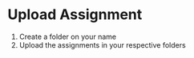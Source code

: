 # Upload Assignment
1. Create a folder on your name
2. Upload the assignments in your respective folders